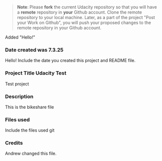 >**Note**: Please **fork** the current Udacity repository so that you will have a **remote** repository in **your** Github account. Clone the remote repository to your local machine. Later, as a part of the project "Post your Work on Github", you will push your proposed changes to the remote repository in your Github account.

Added "Hello!"
### Date created was 7.3.25
Hello! Include the date you created this project and README file.

### Project Title Udacity Test
Test project

### Description
This is the bikeshare file

### Files used
Include the files used
git 
### Credits
Andrew changed this file. 

